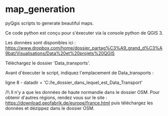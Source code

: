 # map_generation
pyQgis scripts to generate beautiful maps.

Ce code python est conçu pour s'éxecuter via la console python de QGIS 3.

Les données sont disponibles ici : https://www.dropbox.com/home/dossier_partag%C3%A9_grand_d%C3%A9bat/Visualisations/Data%20et%20projets%20QGIS

Téléchargez le dossier 'Data_transports'.

Avant d'éxecuter le script, indiquez l'emplacement de Data_transports :

ligne 8 - datadir = 'C:/le_dossier_dans_lequel_est_Data_Transport'

/!\ Il n'y a que les données de haute normandie dans le dossier OSM. Pour obtenir d'autres régions, rendez vous sur le site : https://download.geofabrik.de/europe/france.html puis téléchargez les données et dézippez dans le dossier OSM.
